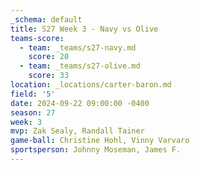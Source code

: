 ```yaml
---
_schema: default
title: S27 Week 3 - Navy vs Olive
teams-score:
  - team: _teams/s27-navy.md
    score: 20
  - team: _teams/s27-olive.md
    score: 33
location: _locations/carter-baron.md
field: '5'
date: 2024-09-22 09:00:00 -0400
season: 27
week: 3
mvp: Zak Sealy, Randall Tainer
game-ball: Christine Hohl, Vinny Varvaro
sportsperson: Johnny Moseman, James F.
---
```

